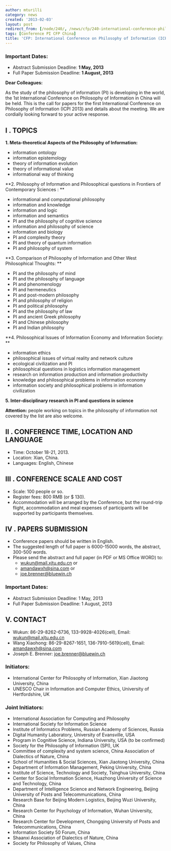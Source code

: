 ```yaml
---
author: mturilli
category: news
created: '2013-02-03'
layout: post
redirect_from: [/node/240/, /news/cfp/240-international-conference-philosophy-information-icpi-2013/]
tags: [Conference PI CFP China]
title: 'CFP: International Conference on Philosophy of Information (ICPI 2013) '
---
```

### **Important Dates:**

  * Abstract Submission Deadline: **1 May, 2013**
  * Full Paper Submission Deadline: **1 August, 2013**

**Dear Colleagues:**

As the study of the philosophy of information (PI) is developing in the world,
the 1st International Conference on Philosophy of Information in China will be
held. This is the call for papers for the first International Conference on
Philosophy of Information (ICPI 2013) and details about the meeting. We are
cordially looking forward to your active response.

## **Ⅰ** **. TOPICS**

**1.  Meta-theoretical Aspects of the Philosophy of Information:**

  * information ontology
  * information epistemology
  * theory of information evolution
  * theory of informational value
  * informational way of thinking

**2.  Philosophy of Information and Philosophical questions in Frontiers of
Contemporary Sciences : **

  * informational and computational philosophy
  * information and knowledge
  * information and logic
  * information and semantics
  * PI and the philosophy of cognitive science
  * information and philosophy of science
  * information and biology
  * PI and complexity theory
  * PI and theory of quantum information
  * PI and philosophy of system

**3\. Comparison of Philosophy of Information and Other West Philosophical
Thoughts:  **

  * PI and the philosophy of mind
  * PI and the philosophy of language
  * PI and phenomenology
  * PI and hermeneutics
  * PI and post-modern philosophy
  * PI and philosophy of religion
  * PI and political philosophy
  * PI and the philosophy of law
  * PI and ancient Greek philosophy
  * PI and Chinese philosophy
  * PI and Indian philosophy

**4.  Philosophical Issues of Information Economy and Information Society: **

  * information ethics 
  * philosophical issues of virtual reality and network culture 
  * ecological civilization and PI
  * philosophical questions in logistics information management
  * research on information production and information productivity
  * knowledge and philosophical problems in information economy
  * information society and philosophical problems in information civilization

**5\. Inter-disciplinary research in PI and questions in science**

**Attention:** people working on topics in the philosophy of information not
covered by the list are also welcome.

## **Ⅱ** **. CONFERENCE TIME, LOCATION AND LANGUAGE**

  * Time: October 18-21, 2013.
  * Location: Xian, China.
  * Languages: English, Chinese

## **Ⅲ** **. CONFERENCE SCALE AND COST**

  * Scale: 100 people or so.
  * Register fees: 800 RMB (or $ 130).
  * Accommodation will be arranged by the Conference, but the round-trip flight, accommodation and meal expenses of participants will be supported by participants themselves.

## **Ⅳ** **. PAPERS SUBMISSION**

  * Conference papers should be written in English.
  * The suggested length of full paper is 6000-15000 words, the abstract, 300-500 words.
  * Please send the abstract and full paper (in PDF or MS Office WORD) to: 
    * [wukun@mail.xjtu.edu.cn](mailto:wukun@mail.xjtu.edu.cn)   or
    * [amandawxh@sina.com](mailto:amandawxh@sina.com)     or
    * [joe.brenner@bluewin.ch](mailto:joe.brenner@bluewin.ch)

### Important Dates:

  * Abstract Submission Deadline: 1 May, 2013
  * Full Paper Submission Deadline: 1 August, 2013

## **Ⅴ. CONTACT**

  * Wukun: 86-29-8262-6736, 133-9928-4026(cell),  Email: [wukun@mail.xjtu.edu.cn](mailto:wukun@mail.xjtu.edu.cn)
  * Wang Xiaohong: 86-29-8267-1651, 136-7910-5619(cell), Email: [amandawxh@sina.com](mailto:amandawxh@sina.com)
  * Joseph E. Brenner: joe.brenner@bluewin.ch

### Initiators:

  * International Center for Philosophy of Information, Xian Jiaotong University, China
  * UNESCO Chair in Information and Computer Ethics, University of Hertfordshire, UK

### Joint Initiators:

  * International Association for Computing and Philosophy
  * International Society for Information Science
  * Institute of Informatics Problems, Russian Academy of Sciences, Russia
  * Digital Humanity Laboratory, University of Evansville, USA
  * Program in Cognitive Science, Indiana University, USA (to be confirmed)
  * Society for the Philosophy of Information (SPI), UK
  * Committee of complexity and system science, China Association of Dialectics of Nature, China
  * School of Humanities & Social Sciences, Xian Jiaotong University, China
  * Department of Information Management, Peking University, China
  * Institute of Science, Technology and Society, Tsinghua University, China
  * Center for Social Information Science, Huazhong University of Science and Technology, China
  * Department of Intelligence Science and Network Engineering, Beijing University of Posts and Telecommunications, China
  * Research Base for Beijing Modern Logistics, Beijing Wuzi University, China
  * Research Center for Psychology of Information, Wuhan University, China
  * Research Center for Development, Chongqing University of Posts and Telecommunications, China
  * Information Society 50 Forum, China
  * Shaanxi Association of Dialectics of Nature, China
  * Society for Philosophy of Values, China


